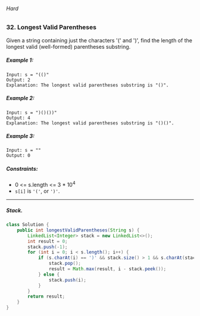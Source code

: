 ###### Hard

### 32. Longest Valid Parentheses

Given a string containing just the characters '(' and ')', find the length of the longest valid (well-formed) parentheses substring.

 

##### Example 1:
```
Input: s = "(()"
Output: 2
Explanation: The longest valid parentheses substring is "()".
```
##### Example 2:
```
Input: s = ")()())"
Output: 4
Explanation: The longest valid parentheses substring is "()()".
```
##### Example 3:
```
Input: s = ""
Output: 0
```

##### Constraints:

- 0 <= s.length <= 3 * 10<sup>4</sup>
- `s[i]` is `'('`, or `')'`.

***

##### Stack. 

```java
class Solution {
    public int longestValidParentheses(String s) {
        LinkedList<Integer> stack = new LinkedList<>();
        int result = 0;
        stack.push(-1);
        for (int i = 0; i < s.length(); i++) {
            if (s.charAt(i) == ')' && stack.size() > 1 && s.charAt(stack.peek()) == '(') {
                stack.pop();
                result = Math.max(result, i - stack.peek());
            } else {
                stack.push(i);
            }
        }
        return result;
    }
}
```

